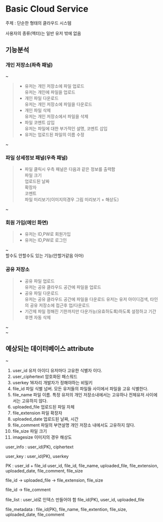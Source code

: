 Basic Cloud Service
===================
주제 : 단순한 형태의 클라우드 시스템

사용자의 종류(엑터)는 일반 유저 밖에 없음


기능분석
------


### 개인 저장소(좌측 패널)  
~  
> - 유저는 개인 저장소에 파일 업로드  
> 유저는 개인에 파일을 업로드
> - 개인 파일 다운로드  
> 유저는 개인 저장소에 파일을 다운로드  
> - 개인 파일 삭제  
> 유저는 개인 저장소에서 파일을 삭제
> - 파일 코멘트 삽입  
> 유저는 파일에 대한 부가적인 설명, 코멘트 삽입  
> - 유저는 업로드된 파일의 이름 수정  

~   
### 파일 상세정보 패널(우측 패널)
> - 파일 클릭시 우측 패널은 다음과 같은 정보를 출력함  
> 파일 크기   
> 업로드된 날짜  
> 확장자  
> 코멘트  
> 파일 미리보기(이미지의경우 그림 미리보기 + 해상도)  

~  
### 회원 가입(메인 화면)

> - 유저는 ID,PW로 회원가입
> - 유저는 ID,PW로 로그인

~  
할수도 안할수도 있는 기능(안할거같음 아마)
### 공유 저장소  
> - 공유 파일 업로드  
> 유저는 공유 클라우드 공간에 파일을 업로드  
> - 공유 파일 다운로드  
> 유저는 공유 클라우드 공간에 파일을 다운로드
> 유저는 유저 아이디검색, 타인의 공유 저장소에 접근후 업/다운로드  
> - 기간제 파일
> 정해진 기한까지만 다운가능(유효하도록)하도록 설정하고 기간후엔 자동 삭제  

~  
~  

## 예상되는 데이터베이스 attribute  
~  

1. user_id 유저 아이디  유저마다 고유한 식별자 이다.
2. user_ciphertext 암호화된 패스워드  
3. userkey 16자리 개발자가 정해야하는 비밀키  
4. file_id 파일 식별 넘버. 모든 유저들의 파일들 사이에서 파일을 고유 식별한다.
5. file_name 파일 이름. 특정 유저의 개인 저장소내에서는 고유하나 전체유저 사이에서는 고유하지 않다.
6. uploaded_file 업로드된 파일 자체  
7. file_extension 파일 확장자  
8. uploaded_date 업로드된 날짜, 시간  
9.  file_comment 파일의 부연설명  개인 저장소 내에서도 고유하지 않다.
10. file_size 파일 크기  
11. imagesize 이미지의 경우 해상도  

user_info : user_id(PK), ciphertext

user_key : user_id(PK), userkey


PK : user_id + file_id
user_id, file_id, file_name, uploaded_file, file_extension, uploaded_date, file_comment, file_size

file_id -> uploaded_file -> file_extension, file_size

file_id -> file_comment


file_list :
user_id로 인덱스 만들어야 함
file_id(PK), user_id, uploaded_file

file_metadata :
file_id(PK), file_name, file_extention, file_size, uploaded_date, file_comment
